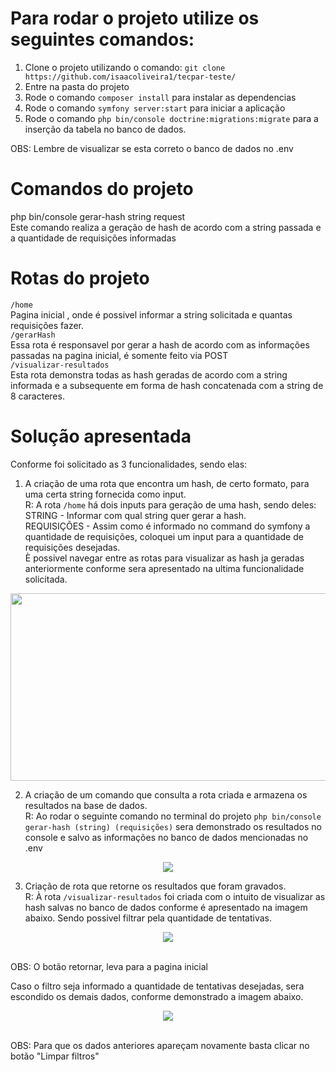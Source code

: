 # Para rodar o projeto utilize os seguintes comandos:

1. Clone o projeto utilizando o comando: `git clone https://github.com/isaacoliveira1/tecpar-teste/`<br>
2. Entre na pasta do projeto<br>
3. Rode o comando `composer install` para instalar as dependencias<br>
4. Rode o comando `symfony server:start` para iniciar a aplicação<br>
5. Rode o comando `php bin/console doctrine:migrations:migrate` para a inserção da tabela no banco de dados.


OBS: Lembre de visualizar se esta correto o banco de dados no .env<br>

# Comandos do projeto
php bin/console gerar-hash string request <br>
Este comando realiza a geração de hash de acordo com a string passada e a quantidade de requisições informadas<br>


# Rotas do projeto

`/home`<br>
Pagina inicial , onde é possivel informar a string solicitada e quantas requisições fazer.<br>
`/gerarHash`<br>
Essa rota é responsavel por gerar a hash de acordo com as informações passadas na pagina inicial, é somente feito via POST<br>
`/visualizar-resultados`<br>
Esta rota demonstra todas as hash geradas de acordo com a string informada e a subsequente em forma de hash concatenada com a string de 8 caracteres.

# Solução apresentada

Conforme foi solicitado as 3 funcionalidades, sendo elas:<br>
1. A criação de uma rota que encontra um hash, de certo formato, para uma certa string fornecida como input.<br>
R: A rota `/home` há dois inputs para geração de uma hash, sendo deles: <br>
STRING - Informar com qual string quer gerar a hash.<br>
REQUISIÇÕES - Assim como é informado no command do symfony a quantidade de requisições, coloquei um input para a quantidade de requisições desejadas.<br>
È possivel navegar entre as rotas para visualizar as hash ja geradas anteriormente conforme sera apresentado na ultima funcionalidade solicitada.<br>
<div align="center">
<img src="https://i.imgur.com/ljomW1C.png" height='300' width='600'>
</div>

2. A criação de um comando que consulta a rota criada e armazena os resultados na base de dados.<br>
R: Ao rodar o seguinte comando no terminal do projeto `php bin/console gerar-hash (string) (requisições)` sera demonstrado os resultados no console e salvo as informações no banco de dados mencionadas no .env<br>
<div align="center"><img src="https://i.imgur.com/5AgDLY0.png"></div>

3. Criação de rota que retorne os resultados que foram gravados.<br>
R: À rota `/visualizar-resultados` foi criada com o intuito de visualizar as hash salvas no banco de dados conforme é apresentado na imagem abaixo. Sendo possivel filtrar pela quantidade de tentativas.<br>
<div align="center"><img src="https://i.imgur.com/KJKADDe.png"></div><br>

OBS: O botão retornar, leva para a pagina inicial<br>

Caso o filtro seja informado a quantidade de tentativas desejadas, sera escondido os demais dados, conforme demonstrado a imagem abaixo.<br>
<div align="center"><img src="https://i.imgur.com/fYIJ9Th.png"></div><br>

OBS: Para que os dados anteriores apareçam novamente basta clicar no botão "Limpar filtros"<br>

